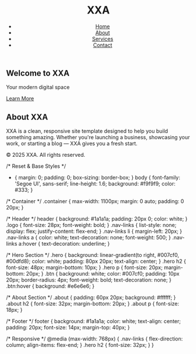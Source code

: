 <!DOCTYPE html>
<html lang="en">
<head>
  <meta charset="UTF-8" />
  <meta name="viewport" content="width=device-width, initial-scale=1.0" />
  <title>XXA - Home</title>
  <link rel="stylesheet" href="styles.css" />
</head>
<body>
  <header>
    <div class="container">
      <h1 class="logo">XXA</h1>
      <nav>
        <ul class="nav-links">
          <li><a href="#">Home</a></li>
          <li><a href="#">About</a></li>
          <li><a href="#">Services</a></li>
          <li><a href="#">Contact</a></li>
        </ul>
      </nav>
    </div>
  </header>

  <section class="hero">
    <div class="hero-content">
      <h2>Welcome to XXA</h2>
      <p>Your modern digital space</p>
      <a href="#" class="btn">Learn More</a>
    </div>
  </section>

  <section class="about">
    <div class="container">
      <h2>About XXA</h2>
      <p>XXA is a clean, responsive site template designed to help you build something amazing. Whether you're launching a business, showcasing your work, or starting a blog — XXA gives you a fresh start.</p>
    </div>
  </section>

  <footer>
    <div class="container">
      <p>&copy; 2025 XXA. All rights reserved.</p>
    </div>
  </footer>
</body>
</html>

/* Reset & Base Styles */
* {
  margin: 0;
  padding: 0;
  box-sizing: border-box;
}
body {
  font-family: 'Segoe UI', sans-serif;
  line-height: 1.6;
  background: #f9f9f9;
  color: #333;
}

/* Container */
.container {
  max-width: 1100px;
  margin: 0 auto;
  padding: 0 20px;
}

/* Header */
header {
  background: #1a1a1a;
  padding: 20px 0;
  color: white;
}
.logo {
  font-size: 28px;
  font-weight: bold;
}
.nav-links {
  list-style: none;
  display: flex;
  justify-content: flex-end;
}
.nav-links li {
  margin-left: 20px;
}
.nav-links a {
  color: white;
  text-decoration: none;
  font-weight: 500;
}
.nav-links a:hover {
  text-decoration: underline;
}

/* Hero Section */
.hero {
  background: linear-gradient(to right, #007cf0, #00dfd8);
  color: white;
  padding: 80px 20px;
  text-align: center;
}
.hero h2 {
  font-size: 48px;
  margin-bottom: 10px;
}
.hero p {
  font-size: 20px;
  margin-bottom: 20px;
}
.btn {
  background: white;
  color: #007cf0;
  padding: 10px 20px;
  border-radius: 4px;
  font-weight: bold;
  text-decoration: none;
}
.btn:hover {
  background: #e6e6e6;
}

/* About Section */
.about {
  padding: 60px 20px;
  background: #ffffff;
}
.about h2 {
  font-size: 32px;
  margin-bottom: 20px;
}
.about p {
  font-size: 18px;
}

/* Footer */
footer {
  background: #1a1a1a;
  color: white;
  text-align: center;
  padding: 20px;
  font-size: 14px;
  margin-top: 40px;
}

/* Responsive */
@media (max-width: 768px) {
  .nav-links {
    flex-direction: column;
    align-items: flex-end;
  }
  .hero h2 {
    font-size: 32px;
  }
}

